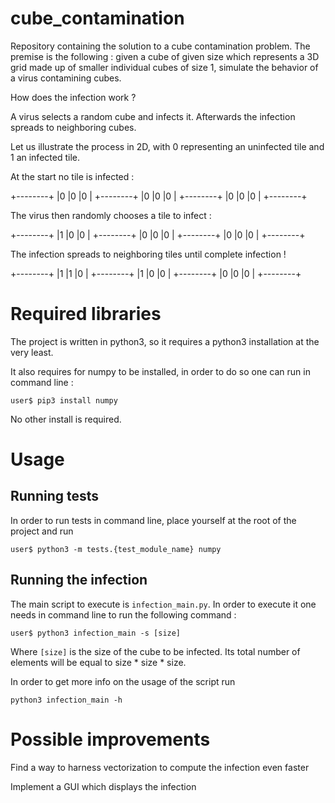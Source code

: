 # cube_contamination
Repository containing the solution to a cube contamination problem. The premise is the following : given a cube of given size which represents a 3D grid made up of smaller individual cubes of size 1, simulate the behavior of a virus contamining cubes.

How does the infection work ?

A virus selects a random cube and infects it. Afterwards the infection spreads to neighboring cubes.

Let us illustrate the process in 2D, with 0 representing an uninfected tile and 1 an infected tile.

At the start no tile is infected :

+--------+
|0 |0 |0 |
+--------+
|0 |0 |0 |
+--------+
|0 |0 |0 |
+--------+

The virus then randomly chooses a tile to infect :

+--------+
|1 |0 |0 |
+--------+
|0 |0 |0 |
+--------+
|0 |0 |0 |
+--------+


The infection spreads to neighboring tiles until complete infection !

+--------+
|1 |1 |0 |
+--------+
|1 |0 |0 |
+--------+
|0 |0 |0 |
+--------+

# Required libraries

The project is written in python3, so it requires a python3 installation at the very least.

It also requires for numpy to be installed, in order to do so one can run in command line :

<code>user$ pip3 install numpy</code>

No other install is required.

# Usage

## Running tests

In order to run tests in command line, place yourself at the root of the project and run

<code>user$ python3 -m tests.{test_module_name} numpy</code>

## Running the infection

The main script to execute is <code>infection_main.py</code>. In order to execute it
one needs in command line to run the following command :

<code>user$ python3 infection_main -s [size]</code>

Where <code>[size]</code> is the size of the cube to be infected. Its total number of elements
will be equal to size * size * size.

In order to get more info on the usage of the script run

<code>python3 infection_main -h </code>

# Possible improvements

Find a way to harness vectorization to compute the infection even faster

Implement a GUI which displays the infection
